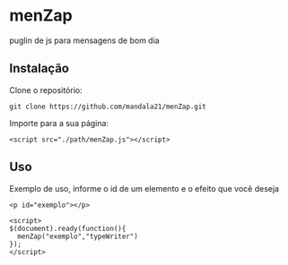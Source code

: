# menZap
puglin de js para mensagens de bom dia

## Instalação

Clone o repositório:
```
git clone https://github.com/mandala21/menZap.git
```

Importe para a sua página:

```
<script src="./path/menZap.js"></script>
```

## Uso 

Exemplo de uso, informe o id de um elemento e o efeito que você deseja



```
<p id="exemplo"></p>

<script>
$(document).ready(function(){
  menZap("exemplo","typeWriter")
});
</script>
```

